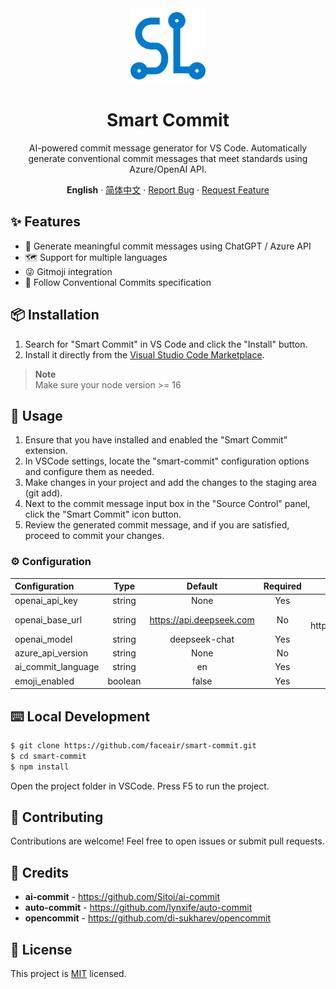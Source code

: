 <div align="center">

<img height="120" src="https://github.com/faceair/smart-commit/blob/main/images/logo.png?raw=true">

<h1>Smart Commit</h1>

AI-powered commit message generator for VS Code. Automatically generate conventional commit messages that meet standards using Azure/OpenAI API.

**English** · [简体中文](./README.zh_CN.md) · [Report Bug](https://github.com/faceair/smart-commit/issues) · [Request Feature](https://github.com/faceair/smart-commit/issues)

</div>

## ✨ Features

- 🤯 Generate meaningful commit messages using ChatGPT / Azure API
- 🗺️ Support for multiple languages
- 😜 Gitmoji integration
- 📝 Follow Conventional Commits specification

## 📦 Installation

1. Search for "Smart Commit" in VS Code and click the "Install" button.
2. Install it directly from the [Visual Studio Code Marketplace](https://marketplace.visualstudio.com/items?itemName=faceair.smart-commit).

> **Note**\
> Make sure your node version >= 16

## 🤯 Usage

1. Ensure that you have installed and enabled the "Smart Commit" extension.
2. In VSCode settings, locate the "smart-commit" configuration options and configure them as needed.
3. Make changes in your project and add the changes to the staging area (git add).
4. Next to the commit message input box in the "Source Control" panel, click the "Smart Commit" icon button.
5. Review the generated commit message, and if you are satisfied, proceed to commit your changes.

### ⚙️ Configuration

| Configuration      |  Type   |         Default          | Required |                                        Notes                                        |
| :----------------- | :-----: | :----------------------: | :------: | :---------------------------------------------------------------------------------: |
| openai_api_key     | string  |           None           |   Yes    |            [OpenAI token](https://platform.openai.com/account/api-keys)             |
| openai_base_url    | string  | https://api.deepseek.com |    No    | If using Azure, use: https://{resource}.openai.azure.com/openai/deployments/{model} |
| openai_model       | string  |      deepseek-chat       |   Yes    |                                    OpenAI MODEL                                     |
| azure_api_version  | string  |           None           |    No    |                                  AZURE_API_VERSION                                  |
| ai_commit_language | string  |            en            |   Yes    |                                Supports 19 languages                                |
| emoji_enabled      | boolean |          false           |   Yes    |                               Enable or disable Emoji                               |

## ⌨️ Local Development

```bash
$ git clone https://github.com/faceair/smart-commit.git
$ cd smart-commit
$ npm install
```

Open the project folder in VSCode. Press F5 to run the project.

## 🤝 Contributing

Contributions are welcome! Feel free to open issues or submit pull requests.

## 🔗 Credits

- **ai-commit** - <https://github.com/Sitoi/ai-commit>
- **auto-commit** - <https://github.com/lynxife/auto-commit>
- **opencommit** - <https://github.com/di-sukharev/opencommit>

## 📝 License

This project is [MIT](./LICENSE) licensed.
